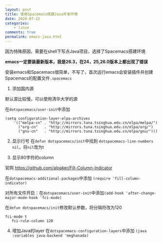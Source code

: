 ```yaml
---
layout: post
title: 使用Spacemacs搭建Java开发环境
date: 2020-07-22
categories:
    - linux
comments: true
permalink: emacs-java.html
---
```


因为特殊原因，需要在shell下写点Java项目，选择了Spacemacs搭建环境

**emacs一定要装最新版本，我是26.3，在24，25,26.0版本上都出现了错误**

安装emacs和Spacemacs很简单，不写了，首次运行emacs会安装插件并创建Spacemacs的配置文件`.spacemacs`

1. 添加国内源

默认源比较慢，可以使用清华大学的源

在`dotspacemacs/user-init`中添加

```
(setq configuration-layer-elpa-archives
    '(("melpa-cn" . "http://mirrors.tuna.tsinghua.edu.cn/elpa/melpa/")
      ("org-cn"   . "http://mirrors.tuna.tsinghua.edu.cn/elpa/org/")
      ("gnu-cn"   . "http://mirrors.tuna.tsinghua.edu.cn/elpa/gnu/")))
```

2. 显示行号
在`defun dotspacemacs/init`中找到 `dotspacemacs-line-numbers nil`，将`nil`改为t

3. 显示80字符的column

官网 https://github.com/alpaker/Fill-Column-Indicator

在`dotspacemacs-additional-packages`中添加 `(require 'fill-column-indicator)`

对所有文件开启：在`dotspacemacs/user-init`中添加`(add-hook 'after-change-major-mode-hook 'fci-mode)`

在`defun dotspacemacs/init`修改默认参数，将分隔符改为120

```
fci-mode t
   fci-rule-column 120
```

4. 增加Java的layer
在`dotspacemacs-configuration-layers`中添加 `(java :variables java-backend 'meghanada)`
